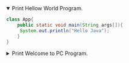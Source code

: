 <details open>
<summary>Print Hellow World Program.</summary>
<p>

```java
class App{  
    public static void main(String args[]){  
     System.out.println("Hello Java");  
    }  
}  
```

</p>
</details> 

<details>
<summary>Print Welcome to PC Program.</summary>
<p>

```java
class App{  
    public static void main(String args[]){  
     System.out.print("Welcome to PC.");  
    }  
}  
```

</p>
</details> 
